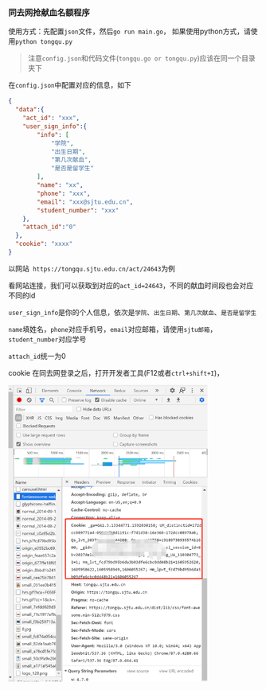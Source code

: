 ### 同去网抢献血名额程序

使用方式：先配置`json`文件，然后`go run main.go`， 如果使用python方式，请使用`python tongqu.py`

> 注意`config.json`和代码文件(`tongqu.go or tongqu.py`)应该在同一个目录夹下

在`config.json`中配置对应的信息，如下

```json
{
  "data":{
    "act_id": "xxx",
    "user_sign_info":{
        "info": [
            "学院",
            "出生日期",
            "第几次献血",
            "是否是留学生"
        ],
        "name": "xx",
        "phone": "xxx",
        "email": "xxx@sjtu.edu.cn",
        "student_number": "xxx"
    },
    "attach_id":"0"
  },
  "cookie": "xxxx"
}
```

以网站` https://tongqu.sjtu.edu.cn/act/24643`为例

看网站连接，我们可以获取到对应的`act_id=24643`，不同的献血时间段也会对应不同的id

`user_sign_info`是你的个人信息，依次是`学院`、`出生日期`、`第几次献血`、`是否是留学生`

`name`填姓名，`phone`对应手机号，`email`对应邮箱，请使用`sjtu邮箱`，`student_number`对应学号

`attach_id`统一为0

cookie 在同去网登录之后，打开开发者工具(F12或者`ctrl+shift+I`)，

<img src="demo.png" width=400 style="float:left">